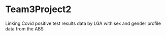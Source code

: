 # Team3Project2
Linking Covid positive test results data by LGA with sex and gender profile data from the ABS
